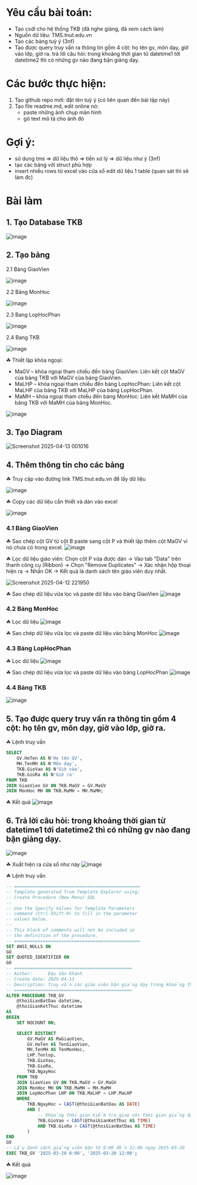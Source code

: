 # Yêu cầu bài toán:
 - Tạo csdl cho hệ thống TKB (đã nghe giảng, đã xem cách làm)
 - Nguồn dữ liệu: TMS.tnut.edu.vn
 - Tạo các bảng tuỳ ý (3nf)
 - Tạo được query truy vấn ra thông tin gồm 4 cột: họ tên gv, môn dạy, giờ vào lớp, giờ ra.
   trả lời câu hỏi: trong khoảng thời gian từ datetime1 tới datetime2 thì có những gv nào đang bận giảng dạy.

# Các bước thực hiện:
1. Tạo github repo mới: đặt tên tuỳ ý (có liên quan đến bài tập này)
2. Tạo file readme.md, edit online nó:
   - paste những ảnh chụp màn hình
   - gõ text mô tả cho ảnh đó

# Gợi ý:  
  - sử dung tms => dữ liệu thô => tiền xử lý => dữ liệu như ý (3nf)
  - tạo các bảng với struct phù hợp
  - insert nhiều rows từ excel vào cửa sổ edit dữ liệu 1 table (quan sát thì sẽ làm đc)

# Bài làm
## 1. Tạo Database TKB
![image](https://github.com/user-attachments/assets/2689dfe4-6159-46b2-8196-615cb840dc19)

## 2. Tạo bảng

2.1 Bảng GiaoVien

![image](https://github.com/user-attachments/assets/ad8b2608-b411-4fb4-9628-cbf37f22ead6)

2.2 Bảng MonHoc

![image](https://github.com/user-attachments/assets/f26bb722-d30c-4bf6-a47e-de83b83f7d89)

2.3 Bang LopHocPhan

![image](https://github.com/user-attachments/assets/a440199e-9fa1-4cbc-b447-a7b5de9e42ad)

2.4 Bang TKB

![image](https://github.com/user-attachments/assets/0a066d86-3b38-442b-ac2a-77867d1f60f3)

☘ Thiết lập khóa ngoại:
 - MaGV – khóa ngoại tham chiếu đến bảng GiaoVien: Liên kết cột MaGV của bảng TKB với MaGV của bảng GiaoVien.
 - MaLHP – khóa ngoại tham chiếu đến bảng LopHocPhan: Liên kết cột MaLHP của bảng TKB với MaLHP của bảng LopHocPhan.
 - MaMH – khóa ngoại tham chiếu đến bảng MonHoc: Liên kết MaMH của bảng TKB với MaMH của bảng MonHoc.

![image](https://github.com/user-attachments/assets/cd7664a3-804f-45a1-99ce-9f42ac196ef9)

## 3. Tạo Diagram

![Screenshot 2025-04-13 001016](https://github.com/user-attachments/assets/ce1ed50c-af94-403a-bc60-5ec23545affa)

## 4. Thêm thông tin cho các bảng 
☘ Truy cập vào đường link TMS.tnut.edu.vn để lấy dữ liệu

![image](https://github.com/user-attachments/assets/42033a28-7708-4d9d-bd5b-c7934fe65e05)

☘ Copy các dữ liệu cần thiết và dán vào excel

![image](https://github.com/user-attachments/assets/de956e7a-4a01-4f6f-84e2-7b7f0f9d5203)

### 4.1 Bảng GiaoVien
☘ Sao chép cột GV từ cột B paste sang cột P và thiết lập thêm cột MaGV vì nó chưa có trong excel.
![image](https://github.com/user-attachments/assets/0425da92-0396-4910-bd49-fb94bb4173dc)

☘ Lọc dữ liệu giáo viên:
  Chọn cột P vừa được dán -> Vào tab "Data" trên thanh công cụ (Ribbon) -> Chọn "Remove Duplicates"
   -> Xác nhận hộp thoại hiện ra → Nhấn OK → Kết quả là danh sách tên giáo viên duy nhất.
  
![Screenshot 2025-04-12 221950](https://github.com/user-attachments/assets/7f66c88f-3475-4f39-9d28-6ee1d10f29b6)

☘ Sao chép dữ liệu vừa lọc và paste dữ liệu vào bảng GiaoVien
![image](https://github.com/user-attachments/assets/673d582e-444c-4495-9268-e59e14d804e0)

### 4.2 Bảng MonHoc
☘ Lọc dữ liệu
![image](https://github.com/user-attachments/assets/bc5c09b1-22e6-4f66-914b-d00892087d72)

☘ Sao chép dữ liệu vừa lọc và paste dữ liệu vào bảng MonHoc
![image](https://github.com/user-attachments/assets/053918ae-1a43-48bb-8427-1655bbdd921f)

### 4.3 Bảng LopHocPhan
☘ Lọc dữ liệu
![image](https://github.com/user-attachments/assets/7af6dd07-b02f-4813-a4b5-2247a8d8c4e5)

☘ Sao chép dữ liệu vừa lọc và paste dữ liệu vào bảng LopHocPhan
![image](https://github.com/user-attachments/assets/06f14ca5-6ff2-46d8-b9d7-59a0f8f32351)

### 4.4 Bảng TKB
![image](https://github.com/user-attachments/assets/029e0b56-76ab-4516-869b-79df3573aa01)

## 5. Tạo được query truy vấn ra thông tin gồm 4 cột: họ tên gv, môn dạy, giờ vào lớp, giờ ra.
☘ Lệnh truy vấn
```sql
SELECT 
    GV.HoTen AS N'Họ tên GV',
    MH.TenMH AS N'Môn dạy',
    TKB.GioVao AS N'Giờ vào',
    TKB.GioRa AS N'Giờ ra'
FROM TKB
JOIN GiaoVien GV ON TKB.MaGV = GV.MaGV
JOIN MonHoc MH ON TKB.MaMH = MH.MaMH;
```

☘ Kết quả
![image](https://github.com/user-attachments/assets/167a564c-9476-492f-80c9-dcfdb82aed8d)

## 6. Trả lời câu hỏi: trong khoảng thời gian từ datetime1 tới datetime2 thì có những gv nào đang bận giảng dạy.
![image](https://github.com/user-attachments/assets/2d758786-9125-4446-a648-7025a85bc2db)

☘ Xuất hiện ra cửa sổ như này
![image](https://github.com/user-attachments/assets/bc7bc298-5316-41a2-8bfc-4d4f6107f892)

☘ Lệnh truy vấn
```sql
-- ================================================
-- Template generated from Template Explorer using:
-- Create Procedure (New Menu).SQL
--
-- Use the Specify Values for Template Parameters 
-- command (Ctrl-Shift-M) to fill in the parameter 
-- values below.
--
-- This block of comments will not be included in
-- the definition of the procedure.
-- ================================================
SET ANSI_NULLS ON
GO
SET QUOTED_IDENTIFIER ON
GO
-- =============================================
-- Author:      Đậu Văn Khánh
-- Create date: 2025-04-13
-- Description:	Truy vấn các giáo viên bận giảng dạy trong khoảng thời gian
-- =============================================
ALTER PROCEDURE TKB_GV 
    @thoiGianBatDau datetime,
    @thoiGianKetThuc datetime
AS
BEGIN
    SET NOCOUNT ON;

    SELECT DISTINCT
        GV.MaGV AS MaGiaoVien,
        GV.HoTen AS TenGiaoVien,
        MH.TenMH AS TenMonHoc,
		LHP.Tenlop,
        TKB.GioVao,
        TKB.GioRa,
        TKB.NgayHoc
    FROM TKB 
    JOIN GiaoVien GV ON TKB.MaGV = GV.MaGV
    JOIN MonHoc MH ON TKB.MaMH = MH.MaMH
	JOIN LopHocPhan LHP ON TKB.MaLHP = LHP.MaLHP
    WHERE
        TKB.NgayHoc = CAST(@thoiGianBatDau AS DATE)
        AND (
            -- Khoảng thời gian kiểm tra giao với thời gian giảng dạy
            TKB.GioVao < CAST(@thoiGianKetThuc AS TIME)
            AND TKB.GioRa > CAST(@thoiGianBatDau AS TIME)
        )
END
GO
-- Lấy danh sách giảng viên bận từ 8:00 đến 12:00 ngày 2025-03-20
EXEC TKB_GV '2025-03-20 8:00', '2025-03-20 12:00';
```
☘ Kết quả

![image](https://github.com/user-attachments/assets/88f7dd71-5a10-48be-b221-1bdbf4ddb3bb)














  

